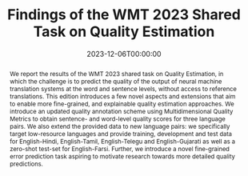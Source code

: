 ---
title: "Findings of the WMT 2023 Shared Task on Quality Estimation"
date: 2023-12-06T00:00:00
authors: ["Frederic Blain", "Chrysoula Zerva", "Ricardo Rei", "Nuno M. Guerreiro", "Diptesh Kanojia", "José G. C. de Souza", "Beatriz Silva", "Tânia Vaz", "Yan Jingxuan", "Fatemeh Azadi", "Constantin Orasan", "André Martins"]
publication_types: ["1"]
abstract: "We report the results of the WMT 2023 shared task on Quality Estimation, in which the challenge is to predict the quality of the output of neural machine translation systems at the word and sentence levels, without access to reference translations. This edition introduces a few novel aspects and extensions that aim to enable more fine-grained, and explainable quality estimation approaches. We introduce an updated quality annotation scheme using Multidimensional Quality Metrics to obtain sentence- and word-level quality scores for three language pairs. We also extend the provided data to new language pairs: we specifically target low-resource languages and provide training, development and test data for English-Hindi, English-Tamil, English-Telegu and English-Gujarati as well as a zero-shot test-set for English-Farsi. Further, we introduce a novel fine-grained error prediction task aspiring to motivate research towards more detailed quality predictions."
featured: false
publication: "*Proceedings of the Eighth Conference on Machine Translation*"
url_pdf: "https://aclanthology.org/2023.wmt-1.52.pdf"
tags: ["quality estimation", "machine translation", "shared task", "low-resource languages"]
---